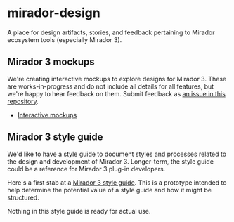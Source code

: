 # mirador-design
A place for design artifacts, stories, and feedback pertaining to Mirador ecosystem tools (especially Mirador 3).

## Mirador 3 mockups
We're creating interactive mockups to explore designs for Mirador 3. These are works-in-progress and do not include all details for all features, but we're happy to hear feedback on them. Submit feedback as [an issue in this repository](https://github.com/ProjectMirador/mirador-design/issues).

- [Interactive mockups](https://github.com/ProjectMirador/mirador-design/wiki/Mirador-3-Interactive-Designs)

## Mirador 3 style guide

We'd like to have a style guide to document styles and processes related to the design and development of Mirador 3. Longer-term, the style guide could be a reference for Mirador 3 plug-in developers.

Here's a first stab at a [Mirador 3 style guide](https://projectmirador.github.io/mirador-design/). This is a prototype intended to help determine the potential value of a style guide and how it might be structured. 

Nothing in this style guide is ready for actual use.
